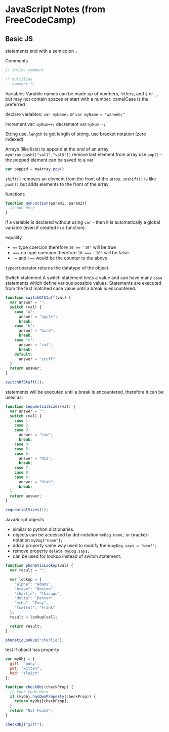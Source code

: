 # JavaScript Notes (from FreeCodeCamp)

## Basic JS
statements end with a semicolon `;`

Comments
```js
// inline comment

/* multiline
   comment */
```

Variables
Variable names can be made up of numbers, letters, and `$` or `_`, but may not contain spaces or start with a number.
camelCase is the preferred

declare variables: `var myName;` or `var myName = "waheeb;"`

increment var: `myNum++;`
decrement var `myNum--;`

String
use`.length` to get length of string.
use bracket notation (zero indexed)

Arrays (like lists)
to append at the end of an array `myArray.push(["val1","val5"])`
remove last element from array use `pop()` - the popped element can be saved to a var
```js
var popped = myArray.pop()
```
`shift()` removes an element from the front of the array.
`unshift()` is like `push()` but adds elements to the front of the array.

functions
```js
function myFunction(param1, param2){
  //code here
}
```
if a variable is declared without using `var` - then it is automatically a global variable (even if created in a function).

equality
- `==` type coercion therefore `10 == '10'` will be true
- `===` no type coercion therefore `10 === '10'` will be false
- `!=` and `!==` would be the counter to the above

`typeof`operator returns the datatype of the object.

Switch statement
A switch statement tests a value and can have many `case` statements which define various possible values. Statements are executed from the first matched case value until a break is encountered.
```js
function switchOfStuff(val) {
  var answer = "";
  switch (val) {
    case "a":
      answer = "apple";
      break;
    case "b":
      answer = "bird";
      break;
    case "c":
      answer = "cat";
      break;
    default:
      answer = "stuff"
  }
  return answer;
}

switchOfStuff(1);
```

statements will be executed until a break is encountered, therefore it can be used as:
```js
function sequentialSizes(val) {
  var answer = "";
  switch (val) {
    case 1:
    case 2:
    case 3:
      answer = "Low";
      break;
    case 4:
    case 5:
    case 6:
      answer = "Mid";
      break;
    case 7:
    case 8:
    case 9:
      answer = "High";
      break;
  }
  return answer;
}

sequentialSizes(1);
```

JavaScript objects
- similar to python dictionaries.
- objects can be accessed by dot-notation `myDog.name;` or bracket-notation `myDog["name"];`
- add a property same way used to modify them `myDog.says = "woof";`
- remove property `delete myDog.says;`
- can be used for lookup instead of switch statement:
```js
function phoneticLookup(val) {
  var result = "";

  var lookup = {
    "alpha": "Adams",
    "bravo": "Boston",
    "charlie": "Chicago",
    "delta": "Denver",
    "echo": "Easy",
    "foxtrot": "Frank"
  };
  result = lookup[val];

  return result;
}

phoneticLookup("charlie");
```

test if object has property
```js
var myObj = {
  gift: "pony",
  pet: "kitten",
  bed: "sleigh"
};

function checkObj(checkProp) {
  // Your Code Here
  if (myObj.hasOwnProperty(checkProp)) {
    return myObj[checkProp];
  }
  return "Not Found";
}

checkObj("gift");
```
